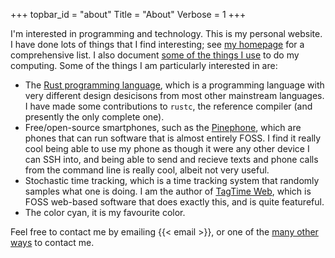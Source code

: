 +++
topbar_id = "about"
Title = "About"
Verbose = 1
+++

I'm interested in programming and technology. This is my personal website. I have done lots of things that I find interesting; see [my homepage](/) for a comprehensive list. I also document [some of the things I use](/p/uses/) to do my computing. Some of the things I am particularly interested in are:

- The [Rust programming language](https://www.rust-lang.org/), which is a programming language with very different design desicisons from most other mainstream languages. I have made some contributions to `rustc`, the reference compiler (and presently the only complete one).
- Free/open-source smartphones, such as the [Pinephone](https://www.pine64.org/pinephone/), which are phones that can run software that is almost entirely FOSS. I find it really cool being able to use my phone as though it were any other device I can SSH into, and being able to send and recieve texts and phone calls from the command line is really cool, albeit not very useful.
- Stochastic time tracking, which is a time tracking system that randomly samples what one is doing. I am the author of [TagTime Web](https://ttw.smitop.com/), which is FOSS web-based software that does exactly this, and is quite featureful.
- The color cyan, it is my favourite color.

Feel free to contact me by emailing {{< email >}}, or one of the [many other ways](/p/accounts/) to contact me.
